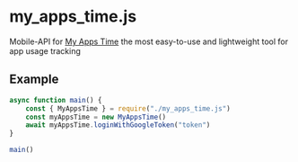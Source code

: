 # my_apps_time.js
Mobile-API for [My Apps Time](https://play.google.com/store/apps/details?id=org.coober.myappstime) the most easy-to-use and lightweight tool for app usage tracking

## Example
```JavaScript
async function main() {
	const { MyAppsTime } = require("./my_apps_time.js")
	const myAppsTime = new MyAppsTime()
	await myAppsTime.loginWithGoogleToken("token")
}

main()
```
